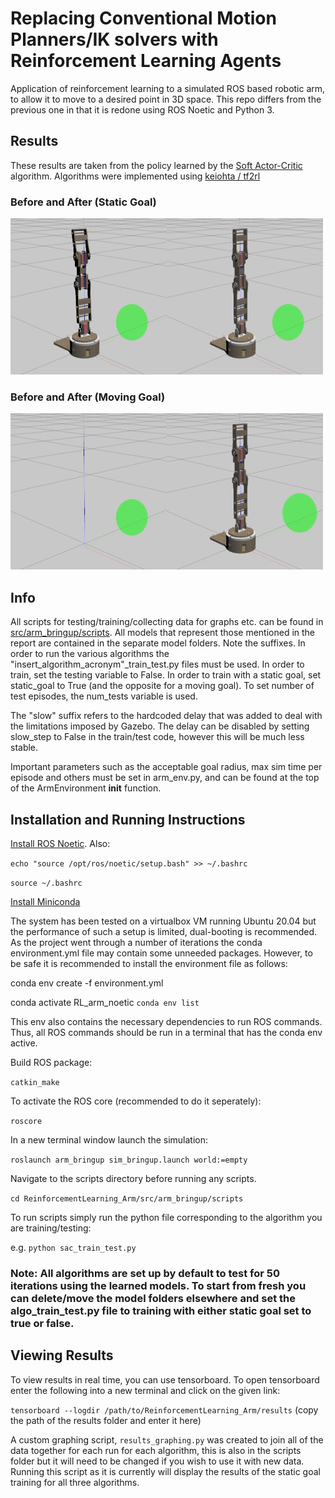 # Replacing Conventional Motion Planners/IK solvers with Reinforcement Learning Agents
Application of reinforcement learning to a simulated ROS based robotic arm, to allow it to move to a desired point in 3D space. This repo differs from the previous one in that it is redone using ROS Noetic and Python 3.

## Results
These results are taken from the policy learned by the [Soft Actor-Critic](https://arxiv.org/abs/1812.05905 "Soft Actor-Critic Algorithms and Applications") algorithm. Algorithms were implemented using [ keiohta /
tf2rl ](https://github.com/keiohta/tf2rl#tf2rl "TF2RL Github Repo")
### Before and After (Static Goal)

<img src="media\before.gif" width="250" height="250"/><img src="media\after.gif" width="250" height="250"/>

### Before and After (Moving Goal)

<img src="media\before_moving.gif" width="250" height="250"/><img src="media\after_moving.gif" width="250" height="250"/>

## Info

All scripts for testing/training/collecting data for graphs etc. can be found in [src/arm_bringup/scripts](https://github.com/dVeon-loch/EEE4022_RL_Arm_noetic/tree/master/src/arm_bringup/scripts).
All models that represent those mentioned in the report are contained in the separate model folders. Note the suffixes. In order to run the various algorithms the "insert_algorithm_acronym"_train_test.py files must be used. In order to train, set the testing variable to False. In order to train with a static goal, set static_goal to True (and the opposite for a moving goal). To set number of test episodes, the num_tests variable is used.

The "slow" suffix refers to the hardcoded delay that was added to deal with the limitations imposed by Gazebo. The delay can be disabled by setting slow_step to False in the train/test code, however this will be much less stable.

Important parameters such as the acceptable goal radius, max sim time per episode and others must be set in arm_env.py, and can be found at the top of the ArmEnvironment __init__ function.

## Installation and Running Instructions

[Install ROS Noetic](http://wiki.ros.org/noetic/Installation/Ubuntu). Also:

`echo "source /opt/ros/noetic/setup.bash" >> ~/.bashrc`

`source ~/.bashrc`

[Install Miniconda](https://docs.conda.io/projects/conda/en/latest/user-guide/install/linux.html)


The system has been tested on a virtualbox VM running Ubuntu 20.04 but the performance of such a setup is limited, dual-booting is recommended. As the project went through a number of iterations the conda environment.yml file may contain some unneeded packages. However, to be safe it is recommended to install the environment file as follows:

conda env create -f environment.yml

conda activate RL_arm_noetic
`conda env list`

This env also contains the necessary dependencies to run ROS commands. Thus, all ROS commands should be run in a terminal that has the conda env active. 

Build ROS package:

`catkin_make`

To activate the ROS core (recommended to do it seperately):

`roscore`

In a new terminal window launch the simulation:

`roslaunch arm_bringup sim_bringup.launch world:=empty`

Navigate to the scripts directory before running any scripts.

`cd ReinforcementLearning_Arm/src/arm_bringup/scripts`

To run scripts simply run the python file corresponding to the algorithm you are training/testing:

e.g. `python sac_train_test.py`

### Note: All algorithms are set up by default to test for 50 iterations using the learned models. To start from fresh you can delete/move the model folders elsewhere and set the algo_train_test.py file to training with either static goal set to true or false.

## Viewing Results

To view results in real time, you can use tensorboard. To open tensorboard enter the following into a new terminal and click on the given link:

`tensorboard --logdir /path/to/ReinforcementLearning_Arm/results`  (copy the path of the results folder and enter it here)

A custom graphing script, `results_graphing.py` was created to join all of the data together for each run for each algorithm, this is also in the scripts folder but it will need to be changed if you wish to use it with new data. Running this script as it is currently will display the results of the static goal training for all three algorithms. 

